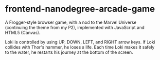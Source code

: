 frontend-nanodegree-arcade-game
===============================

A Frogger-style browser game, with a nod to the Marvel Universe (continuing the theme from my P2), implemented with JavaScript and HTML5 (Canvas).

Loki is controlled by using UP, DOWN, LEFT, and RIGHT arrow keys. If Loki collides with Thor's hammer, he loses a life. Each time Loki makes it safely to the water, he restarts his journey at the bottom of the screen.
